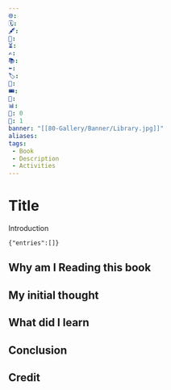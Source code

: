 ```yaml
---
🌐: 
🗓️: 
🖋️: 
🏁: 
⏳: 
✍️: 
📚: 
⬅️: 
🏷️: 
🎫: 
🎟️: 
🔖: 
📊: 
🏹: 0
🎯: 1
banner: "[[80-Gallery/Banner/Library.jpg]]"
aliases: 
tags:
 - Book
 - Description
 - Activities
---
```


#  Title


Introduction

```timekeep
{"entries":[]}
```

## Why am I Reading this book

## My initial thought


## What did I learn 

## Conclusion

## Credit



